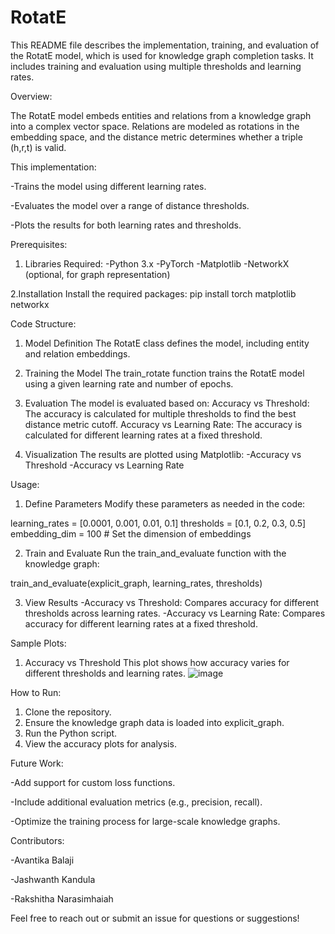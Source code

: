 # RotatE
This README file describes the implementation, training, and evaluation of the RotatE model, which is used for knowledge graph completion tasks. It includes training and evaluation using multiple thresholds and learning rates.

Overview:

The RotatE model embeds entities and relations from a knowledge graph into a complex vector space. Relations are modeled as rotations in the embedding space, and the distance metric determines whether a triple (h,r,t) is valid.


This implementation:

-Trains the model using different learning rates.

-Evaluates the model over a range of distance thresholds.

-Plots the results for both learning rates and thresholds.


Prerequisites:

1. Libraries Required:
-Python 3.x
-PyTorch
-Matplotlib
-NetworkX (optional, for graph representation)

2.Installation
Install the required packages:
pip install torch matplotlib networkx


Code Structure:
1. Model Definition
The RotatE class defines the model, including entity and relation embeddings.

2. Training the Model
The train_rotate function trains the RotatE model using a given learning rate and number of epochs.

3. Evaluation
The model is evaluated based on:
Accuracy vs Threshold: The accuracy is calculated for multiple thresholds to find the best distance metric cutoff.
Accuracy vs Learning Rate: The accuracy is calculated for different learning rates at a fixed threshold.

4. Visualization
The results are plotted using Matplotlib:
-Accuracy vs Threshold
-Accuracy vs Learning Rate


Usage:
1. Define Parameters
Modify these parameters as needed in the code:

learning_rates = [0.0001, 0.001, 0.01, 0.1]
thresholds = [0.1, 0.2, 0.3, 0.5]
embedding_dim = 100  # Set the dimension of embeddings

2. Train and Evaluate
Run the train_and_evaluate function with the knowledge graph:

train_and_evaluate(explicit_graph, learning_rates, thresholds)

3. View Results
-Accuracy vs Threshold: Compares accuracy for different thresholds across learning rates.
-Accuracy vs Learning Rate: Compares accuracy for different learning rates at a fixed threshold.


Sample Plots:
1. Accuracy vs Threshold
This plot shows how accuracy varies for different thresholds and learning rates.
![image](https://github.com/user-attachments/assets/cbe55bf8-c7f2-4539-88ba-97c7f5ad5952)


How to Run:
1. Clone the repository.
2. Ensure the knowledge graph data is loaded into explicit_graph.
3. Run the Python script.
4. View the accuracy plots for analysis.


Future Work:

-Add support for custom loss functions.

-Include additional evaluation metrics (e.g., precision, recall).

-Optimize the training process for large-scale knowledge graphs.


Contributors:

-Avantika Balaji

-Jashwanth Kandula

-Rakshitha Narasimhaiah

Feel free to reach out or submit an issue for questions or suggestions!
